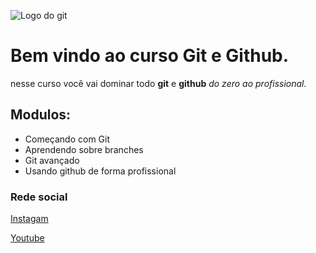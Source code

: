 ![Logo do git ](https://git-scm.com/images/logos/downloads/Git-Icon-1788C.png)

# Bem vindo ao curso Git e Github.
nesse curso você vai dominar todo **git** e **github** _do zero ao profissional._ 

## Modulos:
* Começando com Git 
* Aprendendo sobre branches 
* Git avançado 
* Usando github de forma profissional  

### Rede social 

[Instagam](https://instagram.com)

[Youtube](https://youtube.com)